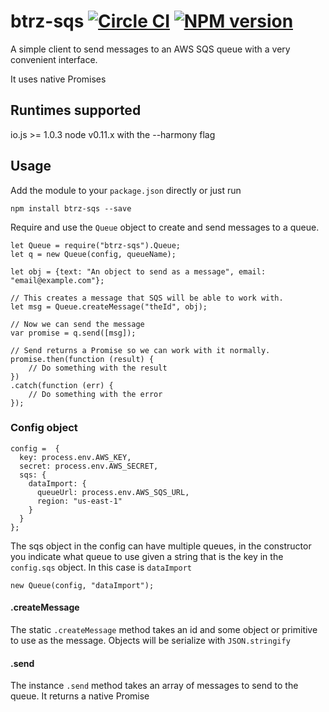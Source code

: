 # btrz-sqs [![Circle CI](https://circleci.com/gh/Betterez/btrz-sqs.svg?style=svg)](https://circleci.com/gh/Betterez/btrz-sqs) [![NPM version](https://badge-me.herokuapp.com/api/npm/btrz-sqs.png)](http://badges.enytc.com/for/npm/btrz-sqs)
A simple client to send messages to an AWS SQS queue with a very convenient interface.

It uses native Promises

## Runtimes supported

io.js >= 1.0.3
node v0.11.x with the --harmony flag

## Usage

Add the module to your `package.json` directly or just run

    npm install btrz-sqs --save

Require and use the `Queue` object to create and send messages to a queue.

    let Queue = require("btrz-sqs").Queue;
    let q = new Queue(config, queueName);

    let obj = {text: "An object to send as a message", email: "email@example.com"};

    // This creates a message that SQS will be able to work with.
    let msg = Queue.createMessage("theId", obj);

    // Now we can send the message
    var promise = q.send([msg]);

    // Send returns a Promise so we can work with it normally.
    promise.then(function (result) {
        // Do something with the result
    })
    .catch(function (err) {
        // Do something with the error
    });


### Config object


    config =  {
      key: process.env.AWS_KEY,
      secret: process.env.AWS_SECRET,
      sqs: {
        dataImport: {
          queueUrl: process.env.AWS_SQS_URL,
          region: "us-east-1"
        }
      }
    };


The sqs object in the config can have multiple queues, in the constructor you indicate what queue to use given a string that is the key in the `config.sqs` object. In this case is `dataImport`

    new Queue(config, "dataImport");


#### .createMessage

The static `.createMessage` method takes an id and some object or primitive to use as the message.
Objects will be serialize with `JSON.stringify`

#### .send

The instance `.send` method takes an array of messages to send to the queue.
It returns a native Promise
